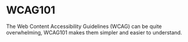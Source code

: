 # WCAG101
The Web Content Accessibility Guidelines (WCAG) can be quite overwhelming, WCAG101 makes them simpler and easier to understand.
